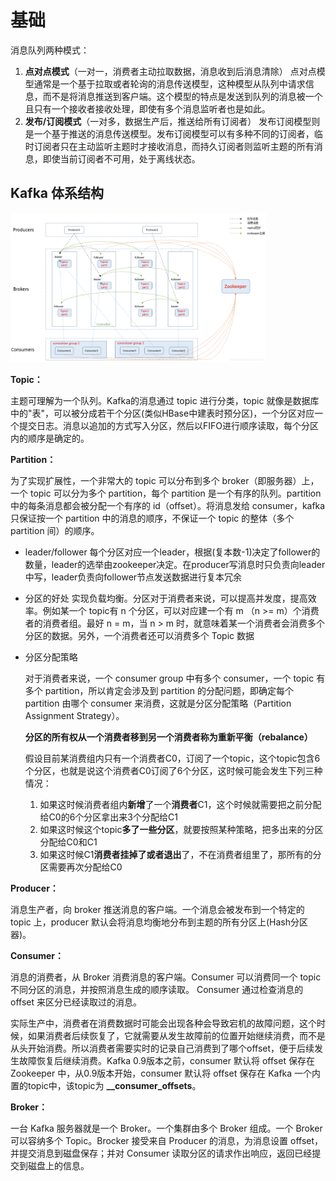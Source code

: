 # 基础

消息队列两种模式：

1. **点对点模式**（一对一，消费者主动拉取数据，消息收到后消息清除）
   点对点模型通常是一个基于拉取或者轮询的消息传送模型，这种模型从队列中请求信息，而不是将消息推送到客户端。这个模型的特点是发送到队列的消息被一个且只有一个接收者接收处理，即使有多个消息监听者也是如此。
2. **发布/订阅模式**（一对多，数据生产后，推送给所有订阅者）
   发布订阅模型则是一个基于推送的消息传送模型。发布订阅模型可以有多种不同的订阅者，临时订阅者只在主动监听主题时才接收消息，而持久订阅者则监听主题的所有消息，即使当前订阅者不可用，处于离线状态。

## Kafka 体系结构

<img src="../image/image-20220511111421102.png" alt="image-20220511111421102" style="zoom:40%;margin-left:0" />

**Topic：**

主题可理解为一个队列。Kafka的消息通过 topic 进行分类，topic 就像是数据库中的"表"，可以被分成若干个分区(类似HBase中建表时预分区)，一个分区对应一个提交日志。消息以追加的方式写入分区，然后以FIFO进行顺序读取，每个分区内的顺序是确定的。

**Partition：**

为了实现扩展性，一个非常大的 topic 可以分布到多个 broker（即服务器）上，一个 topic 可以分为多个 partition，每个 partition 是一个有序的队列。partition 中的每条消息都会被分配一个有序的 id（offset）。将消息发给 consumer，kafka 只保证按一个 partition 中的消息的顺序，不保证一个 topic 的整体（多个 partition 间）的顺序。

* leader/follower
  每个分区对应一个leader，根据(复本数-1)决定了follower的数量，leader的选举由zookeeper决定。在producer写消息时只负责向leader中写，leader负责向follower节点发送数据进行复本冗余

* 分区的好处
  实现负载均衡。分区对于消费者来说，可以提高并发度，提高效率。例如某一个 topic有 n 个分区，可以对应建一个有 m （n >= m）个消费者的消费者组。最好 n = m，当 n > m 时，就意味着某一个消费者会消费多个分区的数据。另外，一个消费者还可以消费多个 Topic 数据

* 分区分配策略

  对于消费者来说，一个 consumer group 中有多个 consumer，一个 topic 有多个 partition，所以肯定会涉及到 partition 的分配问题，即确定每个 partition 由哪个 consumer 来消费，这就是分区分配策略（Partition Assignment Strategy）。

  **分区的所有权从一个消费者移到另一个消费者称为重新平衡（rebalance）**

  假设目前某消费组内只有一个消费者C0，订阅了一个topic，这个topic包含6个分区，也就是说这个消费者C0订阅了6个分区，这时候可能会发生下列三种情况：

  1. 如果这时候消费者组内**新增**了一个**消费者**C1，这个时候就需要把之前分配给C0的6个分区拿出来3个分配给C1
  2. 如果这时候这个topic**多了一些分区**，就要按照某种策略，把多出来的分区分配给C0和C1
  3. 如果这时候C1**消费者挂掉了或者退出**了，不在消费者组里了，那所有的分区需要再次分配给C0

**Producer：**

消息生产者，向 broker 推送消息的客户端。一个消息会被发布到一个特定的 topic 上，producer 默认会将消息均衡地分布到主题的所有分区上(Hash分区器)。

**Consumer：**

消息的消费者，从 Broker 消费消息的客户端。Consumer 可以消费同一个 topic 不同分区的消息，并按照消息生成的顺序读取。 Consumer 通过检查消息的 offset 来区分已经读取过的消息。

实际生产中，消费者在消费数据时可能会出现各种会导致宕机的故障问题，这个时候，如果消费者后续恢复了，它就需要从发生故障前的位置开始继续消费，而不是从头开始消费。所以消费者需要实时的记录自己消费到了哪个offset，便于后续发生故障恢复后继续消费。Kafka 0.9版本之前，consumer 默认将 offset 保存在 Zookeeper 中，从0.9版本开始，consumer 默认将 offset 保存在 Kafka 一个内置的topic中，该topic为 **__consumer_offsets**。

**Broker：**

一台 Kafka 服务器就是一个 Broker。一个集群由多个 Broker 组成。一个 Broker 可以容纳多个 Topic。Brocker 接受来自 Producer 的消息，为消息设置 offset，并提交消息到磁盘保存；并对 Consumer 读取分区的请求作出响应，返回已经提交到磁盘上的信息。
